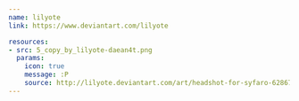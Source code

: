```yaml
---
name: lilyote
link: https://www.deviantart.com/lilyote

resources:
- src: 5_copy_by_lilyote-daean4t.png
  params:
    icon: true
    message: :P
    source: http://lilyote.deviantart.com/art/headshot-for-syfaro-628673205
---
```

